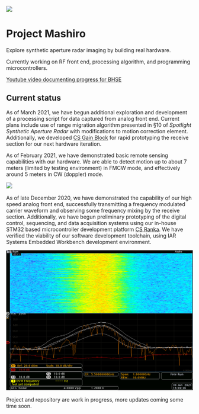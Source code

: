 ![](images/mashiro-fs-block3-cover3-full-compressed.jpg) 

# Project Mashiro 

Explore synthetic aperture radar imaging by building real hardware. 

Currently working on RF front end, processing algorithm, and programming microcontrollers. 

[Youtube video documenting progress for BHSE](https://www.youtube.com/watch?v=1RcpoqMpDEw)

## Current status 

As of March 2021, we have begun additional exploration and development of a processing script for data captured from analog front end. Current plans include use of range migration algorithm presented in §10 of *Spotlight Synthetic Aperture Radar* with modifications to motion correction element. Additionally, we developed [CS Gain Block](https://github.com/criterionsignalworks/gain-block) for rapid prototyping the receive section for our next hardware iteration. 

As of February 2021, we have demonstrated basic remote sensing capabilities with our hardware. We are able to detect motion up to about 7 meters (limited by testing environment) in FMCW mode, and effectively around 5 meters in CW (doppler) mode. 

![](testing/mfs-testing-setup.jpg)

As of late December 2020, we have demonstrated the capability of our high speed analog front end, successfully transmitting a frequency modulated carrier waveform and observing some frequency mixing by the receive section. Additionally, we have begun preliminary prototyping of the digital control, sequencing, and data acquisition systems using our in-house STM32 based microcontroller development platform [CS Ranka](https://github.com/criterionsignalworks/ranka). We have verified the viability of our software development toolchain, using IAR Systems Embedded Workbench development environment. 

![](testing/tek0049.png) 

Project and repository are work in progress, more updates coming some time soon. 
